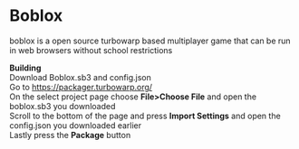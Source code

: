 # Boblox
boblox is a open source turbowarp based multiplayer game that can be run in web browsers without school restrictions


**Building**
<br/>
Download Boblox.sb3 and config.json
<br/>
Go to https://packager.turbowarp.org/
<br/>
On the select project page choose **File>Choose File** and open the boblox.sb3 you downloaded
<br/>
Scroll to the bottom of the page and press **Import Settings** and open the config.json you downloaded earlier
<br/>
Lastly press the **Package** button
